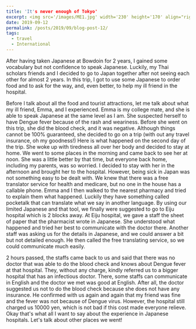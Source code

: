 ```yaml
---
title: 'It's never enough of Tokyo'
excerpt: <img src='/images/ME1.jpg' width='230' height='170' align="right" hspace="20">  After the rainy graduation, the weather had not been recovered, but our plan still went on. We were headed to John's and Margaret's to have packed lunch that we got from Bowdoin. John then took us to the airport where we rented a car for our trip. Our plan was to go to Acadia, the most-visited national park in Maine, and then go to downtown Bar Harbor. It was a little weird that Emma and I had never been to Acadia even though we had lived in Maine for 4 years. (Well, it makes sense if we deduct a year and a half that I was not in Maine. 
date: 2019-09-12
permalink: /posts/2019/09/blog-post-12/
tags:
  - travel
  - International
---
```


After having taken Japanese at Bowdoin for 2 years, I gained some vocabulary but not confidence to speak Japanese. 
Luckily, my Thai scholars friends and I decided to go to Japan together after not seeing each other for almost 2 years. 
In this trip, I got to use some Japanese to order food and to ask for the way, and, even better, to help my ill friend in the hospital. 

Before I talk about all the food and tourist attractions, let me talk about what my ill friend, Emma, and I experienced. 
Emma is my college mate, and she is able to speak Japanese at the same level as I am. 
She suspected herself to have Dengue fever because of the rash and weariness. Before she went on this trip, she did the blood check, and it was negative. 
Although things cannot be 100% guaranteed, she decided to go on a trip (with out any travel insurance, oh my goodness!) 
Here is what happened on the second day of the trip. She woke up with tiredness all over her body and decided to stay at home. 
We went to some places in the morning and came back to see her at noon. She was a little better by that time, but everyone back home, including my parents, was so worried. 
I decided to stay with her in the afternoon and brought her to the hospital. 
However, being sick in Japan was not something easy to be dealt with. We knew that there was a free translator service for health and medicare, but no one in the house has a callable phone. 
Emma and I then walked to the nearest pharmacy and tried to explain them what happened. Luckily they have something called pocketalk that can translate what we say in another language. 
By using our limited Japanese and that tool, we finally were suggested to go to Eiju hospital which is 2 blocks away. At Eiju hospital, we gave a staff the sheet of paper that the pharmacist wrote in Japanese. 
She understood what happened and tried her best to communicate with the doctor there. Another staff was asking us for the details in Japanese, and we could answer a bit but not detailed enough. 
He then called the free translating service, so we could communicate much easily. 

2 hours passed, the staffs came back to us and said that there was no doctor that was able to do the blood check and knows about Dengue fever at that hospital. 
They, without any charge, kindly referred us to a bigger hospital that has an infectious doctor. There, some staffs can communicate in English and the doctor we met was good at English. 
After all, the doctor suggested us not to do the blood check because she does not have any insurance. He confirmed with us again and again that my friend was fine and the fever was not because of Dengue virus. 
However, the hospital still charged us 10000 yen, which is not bad if this cost made everyone relieve. Okay that's what all I want to say about the experience in Japanese hospitals. Let's talk about other places we went! 



